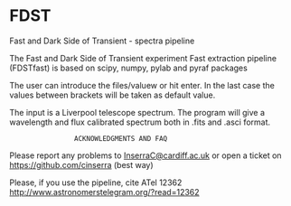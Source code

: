 # FDST
Fast and Dark Side of Transient - spectra pipeline

The Fast and Dark Side of Transient experiment Fast extraction pipeline
(FDSTfast) is based on scipy, numpy, pylab and pyraf packages

The user can introduce the files/valuew or hit enter. In the last case the
values between brackets will be taken as default value.

The input is a Liverpool telescope spectrum.
The program will give a wavelength and flux calibrated spectrum both in
.fits and .asci format.

					ACKNOWLEDGMENTS AND FAQ

Please report any problems to InserraC@cardiff.ac.uk
or open a ticket on https://github.com/cinserra (best way)

Please, if you use the pipeline, cite ATel 12362
http://www.astronomerstelegram.org/?read=12362
